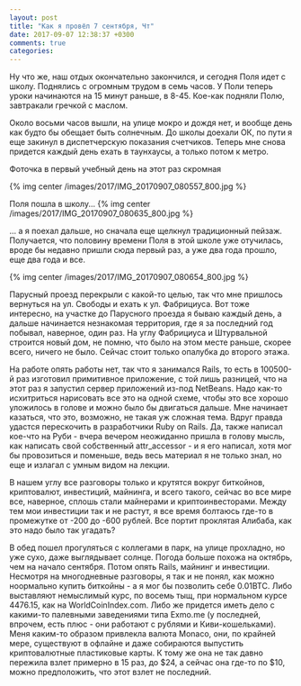 ```yaml
---
layout: post
title: "Как я провёл 7 сентября, Чт"
date: 2017-09-07 12:38:37 +0300
comments: true
categories: 
---
```

Ну что же, наш отдых окончательно закончился, и сегодня Поля идет с школу. Поднялись с огромным трудом в семь часов. У Поли теперь уроки начинаются на 15 минут раньше, в 8-45. Кое-как подняли Полю, завтракали гречкой с маслом.

Около восьми часов вышли, на улице мокро и дождя нет, и вообще день как будто бы обещает быть солнечным. До школы доехали ОК, по пути я еще закинул в диспетчерскую показания счетчиков. Теперь мне снова придется каждый день ехать в таунхаусы, а только потом к метро.

Фоточка в первый учебный день на этот раз скромная 

{% img center /images/2017/IMG_20170907_080557_800.jpg %}

Поля пошла в школу...
{% img center /images/2017/IMG_20170907_080635_800.jpg %}

... а я поехал дальше, но сначала еще щелкнул традиционный пейзаж. Получается, что половину времени Поля в этой школе уже отучилась, вроде бы недавно пришли сюда первый раз, а уже два года прошло, еще два года и все.

{% img center /images/2017/IMG_20170907_080654_800.jpg %}

Парусный проезд перекрыли с какой-то целью, так что мне пришлось вернуться на ул. Свободы и ехать к ул. Фабрициуса. Вот тоже интересно, на участке до Парусного проезда я бываю каждый день, а дальше начинается незнакомая территория, где я за последний год побывал, наверное, один раз. На углу Фабрициуса и Штурвальной строится новый дом, не помню, что было на этом месте раньше, скорее всего, ничего не было. Сейчас стоит только опалубка до второго этажа.

На работе опять работы нет, так что я занимался Rails, то есть в 100500-й раз изготовил примитивное приложение, с той лишь разницей, что на этот раз я запустил сервер приложений из-под NetBeans. Надо как-то исхитриться нарисовать все это на одной схеме, чтобы это все хорошо уложилось в голове и можно было бы двигаться дальше. Мне начинает казаться, что это, возможно, не такая уж сложная тема. Вдруг правда удастся перескочить в разработчики Ruby on Rails. Да, также написал кое-что на Руби - вчера вечером неожиданно пришла в голову мысль, как написать свой собственный attr_accessor - и я его написал, хотя мог бы провозиться и поменьше, ведь весь материал я не только знал, но еще и излагал с умным видом на лекции.

В нашем углу все разговоры только и крутятся вокруг биткойнов, криптовалют, инвестиций, майнинга, и всего такого, сейчас во все мире все, наверное, сплошь стали майнерами и криптоинвесторами. Между тем мои инвестиции так и не растут, я все время болтаюсь где-то в промежутке от -200 до -600 рублей. Все портит проклятая Алибаба, как это надо было так угадать?

В обед пошел прогуляться с коллегами в парк, на улице прохладно, но уже сухо, даже выглядывает солнце. Погода больше похожа на октябрь, чем на начало сентября. Потом опять Rails, майнинг и инвестиции. Несмотря на многодневные разговоры, я так и не понял, как можно ноормально купить биткойны - а я мог бы позволить себе 0.01BTC. Либо выставляют немыслимый курс, по восемь тыщ, при нормальном курсе 4476.15, как на WorldCoinIndex.com. Либо же придется иметь дело с какими-то палевными заведениями типа Exmo.me (у последней, впрочем, есть плюс - они работают с рублями и Киви-кошельками). Меня каким-то образом привлекла валюта Monaco, они, по крайней мере, существуют в офлайне и даже собираются выпустить криптовалютные пластиковые карты. К тому же она не так давно пережила взлет примерно в 15 раз, до $24, а сейчас она где-то по $10, можно предположить, что этот взлет не последний. 

 
